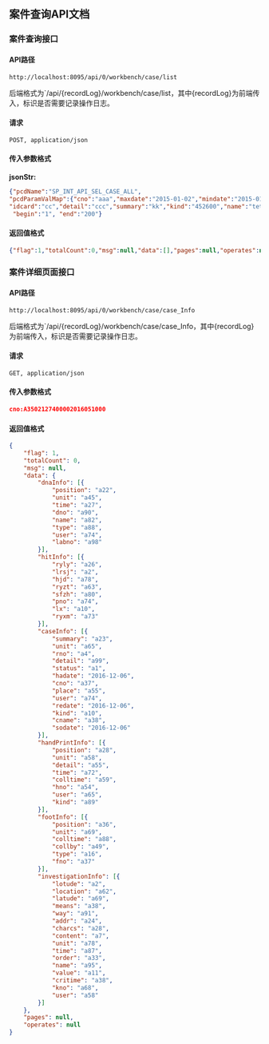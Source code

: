 ## 案件查询API文档

### 案件查询接口

#### API路径

```http
http://localhost:8095/api/0/workbench/case/list
```

后端格式为`/api/{recordLog}/workbench/case/list，其中{recordLog}为前端传入，标识是否需要记录操作日志。

#### 请求

```
POST, application/json
```

#### 传入参数格式
**jsonStr:**
```json
{"pcdName":"SP_INT_API_SEL_CASE_ALL",
"pcdParamValMap":{"cno":"aaa","maxdate":"2015-01-02","mindate":"2015-01-02",
"idcard":"cc","detail":"ccc","summary":"kk","kind":"452600","name":"tet","place":"350200000000"},
 "begin":"1", "end":"200"}
```

#### 返回值格式

```json
{"flag":1,"totalCount":0,"msg":null,"data":[],"pages":null,"operates":null}
```

### 案件详细页面接口

#### API路径

```http
http://localhost:8095/api/0/workbench/case/case_Info
```

后端格式为`/api/{recordLog}/workbench/case/case_Info，其中{recordLog}为前端传入，标识是否需要记录操作日志。

#### 请求

```
GET, application/json
```

#### 传入参数格式
```json
cno:A3502127400002016051000
```

#### 返回值格式

```json
{
	"flag": 1,
	"totalCount": 0,
	"msg": null,
	"data": {
		"dnaInfo": [{
			"position": "a22",
			"unit": "a45",
			"time": "a27",
			"dno": "a90",
			"name": "a82",
			"type": "a88",
			"user": "a74",
			"labno": "a98"
		}],
		"hitInfo": [{
			"ryly": "a26",
			"lrsj": "a2",
			"hjd": "a78",
			"ryzt": "a63",
			"sfzh": "a80",
			"pno": "a74",
			"lx": "a10",
			"ryxm": "a73"
		}],
		"caseInfo": [{
			"summary": "a23",
			"unit": "a65",
			"rno": "a4",
			"detail": "a99",
			"status": "a1",
			"hadate": "2016-12-06",
			"cno": "a37",
			"place": "a55",
			"user": "a74",
			"redate": "2016-12-06",
			"kind": "a10",
			"cname": "a38",
			"sodate": "2016-12-06"
		}],
		"handPrintInfo": [{
			"position": "a28",
			"unit": "a58",
			"detail": "a55",
			"time": "a72",
			"colltime": "a59",
			"hno": "a54",
			"user": "a65",
			"kind": "a89"
		}],
		"footInfo": [{
			"position": "a36",
			"unit": "a69",
			"colltime": "a88",
			"collby": "a49",
			"type": "a16",
			"fno": "a37"
		}],
		"investigationInfo": [{
			"lotude": "a2",
			"location": "a62",
			"latude": "a69",
			"means": "a38",
			"way": "a91",
			"addr": "a24",
			"charcs": "a28",
			"content": "a7",
			"unit": "a78",
			"time": "a87",
			"order": "a33",
			"name": "a95",
			"value": "a11",
			"critime": "a38",
			"kno": "a68",
			"user": "a58"
		}]
	},
	"pages": null,
	"operates": null
}
```
